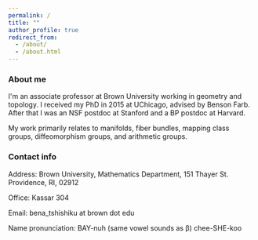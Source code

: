 ```yaml
---
permalink: /
title: ""
author_profile: true
redirect_from: 
  - /about/
  - /about.html
---
```


### About me 

I'm an associate professor at Brown University working in geometry and topology. I received my PhD in 2015 at UChicago, advised by Benson Farb. After that I was an NSF postdoc at Stanford and a BP postdoc at Harvard. 

My work primarily relates to manifolds, fiber bundles, mapping class groups, diffeomorphism groups, and arithmetic groups. 

### Contact info

Address: Brown University, Mathematics Department, 151 Thayer St. Providence, RI, 02912

Office: Kassar 304

Email: bena_tshishiku at brown dot edu

Name pronunciation: BAY-nuh (same vowel sounds as β) chee-SHE-koo  
